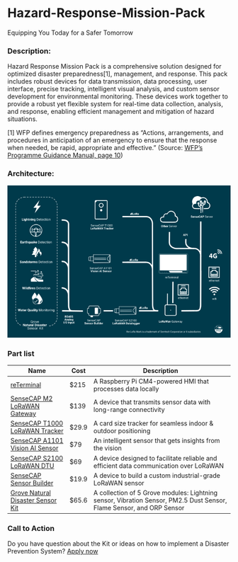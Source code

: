 # Hazard-Response-Mission-Pack

Equipping You Today for a Safer Tomorrow

### Description:

Hazard Response Mission Pack is a comprehensive solution designed for optimized disaster preparedness[1], management, and response. This pack includes robust devices for data transmission, data processing,  user interface, precise tracking, intelligent visual analysis, and custom sensor development for environmental monitoring. These devices work together to provide a robust yet flexible system for real-time data collection, analysis, and response, enabling efficient management and mitigation of hazard situations.

[1] WFP defines emergency preparedness as “Actions, arrangements, and procedures in anticipation of an emergency to ensure that the response when needed, be rapid, appropriate and effective.” (Source: [WFP’s Programme Guidance Manual, page 10](https://documents.wfp.org/stellent/groups/public/documents/resources/wfp251892.pdf))

### Architecture:

![image](./img/info-blue.png)


### Part list

| **Name**                          | **Cost** | **Description**                                                                                                      |
|-----------------------------------|----------|----------------------------------------------------------------------------------------------------------------------|
| [reTerminal](https://www.seeedstudio.com/ReTerminal-with-CM4-p-4904.htm)                        | $215     | A Raspberry Pi CM4-powered HMI that processes data locally                                                           |
| [SenseCAP M2 LoRaWAN Gateway](https://www.seeedstudio.com/SenseCAP-Multi-Platform-LoRaWAN-Indoor-Gateway-SX1302-EU868-p-5471.html)       | $139     | A device that transmits sensor data with long-range connectivity                                                     |
| [SenseCAP T1000 LoRaWAN Tracker](https://www.seeedstudio.com/sensecap-t1000-tracker)    | $29.9    | A card size tracker for seamless indoor & outdoor positioning                                                        |
| [SenseCAP A1101 Vision AI Sensor](https://www.seeedstudio.com/SenseCAP-A1101-LoRaWAN-Vision-AI-Sensor-p-5367.html)   | $79      | An intelligent sensor that gets insights from the vision                                                             |
| [SenseCAP S2100 LoRaWAN DTU](https://www.seeedstudio.com/SenseCAP-S2100-LoRaWAN-Data-Logger-p-5361.html)        | $69      | A device designed to facilitate reliable and efficient data communication over LoRaWAN                               |
| [SenseCAP Sensor Builder](https://www.seeedstudio.com/SenseCAP-XIAO-LoRaWAN-Controller-p-5474.html)           | $19.9    | A device to build a custom industrial-grade LoRaWAN sensor                                                           |
| [Grove Natural Disaster Sensor Kit](https://www.seeedstudio.com/natural-disaster-sensor-solution-kit.html) | $65.6    | A collection of 5 Grove modules: Lightning sensor, Vibration Sensor, PM2.5 Dust Sensor, Flame Sensor, and ORP Sensor |


### Call to Action

Do you have question about the Kit or ideas on how to implement a Disaster Prevention System? [Apply now]([https://github.com/Seeed-Studio/Hazard-Response-Mission-Pack/issues/new/choose](https://github.com/Seeed-Studio/Hazard-Response-Mission-Pack/issues/new?assignees=vongomben&labels=Application&projects=&template=hazard.yml&title=%5BApplication%5D+%3A+)https://github.com/Seeed-Studio/Hazard-Response-Mission-Pack/issues/new?assignees=vongomben&labels=Application&projects=&template=hazard.yml&title=%5BApplication%5D+%3A+) 
